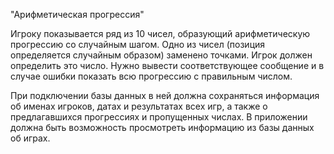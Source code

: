 "Арифметическая прогрессия"

Игроку показывается ряд из 10 чисел, образующий арифметическую прогрессию со случайным шагом. Одно из чисел (позиция определяется случайным образом) заменено точками. Игрок должен определить это число. Нужно вывести соответствующее сообщение и в случае ошибки показать всю прогрессию с правильным числом.

При подключении базы данных в ней должна сохраняться информация об именах игроков, датах и результатах всех игр, а также о предлагавшихся прогрессиях и пропущенных числах. В приложении должна быть возможность просмотреть информацию из базы данных об играх.
